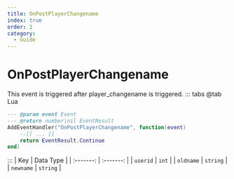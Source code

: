 ```yaml
---
title: OnPostPlayerChangename
index: true
order: 2
category:
  - Guide
---
```


# OnPostPlayerChangename
This event is triggered after player_changename is triggered.
::: tabs
@tab Lua
```lua
--- @param event Event
--- @return number|nil EventResult
AddEventHandler("OnPostPlayerChangename", function(event)
    --[[ ... ]]
    return EventResult.Continue
end)
```

:::
|    Key    | Data Type |
| :-------: | :-------: |
|  `userid` |   `int`   |
| `oldname` |  `string` |
| `newname` |  `string` |